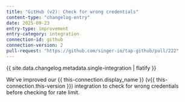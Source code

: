 ```yaml
---
title: "GitHub (v2): Check for wrong credentials"
content-type: "changelog-entry"
date: 2025-09-23
entry-type: improvement
entry-category: integration
connection-id: github
connection-version: 2
pull-request: "https://github.com/singer-io/tap-github/pull/222"
---
```

{{ site.data.changelog.metadata.single-integration | flatify }}

We've improved our {{ this-connection.display_name }} (v{{ this-connection.this-version }}) integration to check for wrong credentials before checking for rate limit.